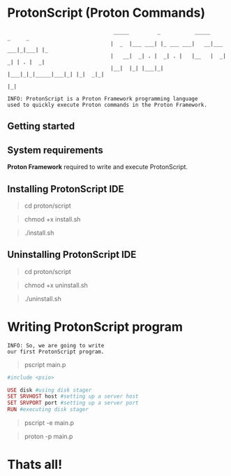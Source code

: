 # ProtonScript (Proton Commands)

                                      _____         _           _____         _     _   
                                     |  _  |___ ___| |_ ___ ___|   __|___ ___|_|___| |_ 
                                     |   __|  _| . |  _| . |   |__   |  _|  _| | . |  _|
                                     |__|  |_| |___|_| |___|_|_|_____|___|_| |_|  _|_|  
                                                                               |_|      

    INFO: ProtonScript is a Proton Framework programming language
    used to quickly execute Proton commands in the Proton Framework.
    
## Getting started

## System requirements

**Proton Framework** required to write and execute ProtonScript.

## Installing ProtonScript IDE

> cd proton/script

> chmod +x install.sh

> ./install.sh

## Uninstalling ProtonScript IDE

> cd proton/script

> chmod +x uninstall.sh

> ./uninstall.sh

# Writing ProtonScript program

    INFO: So, we are going to write 
    our first ProtonScript program.
    
> pscript main.p

```ruby
#include <psio>

USE disk #using disk stager
SET SRVHOST host #setting up a server host
SET SRVPORT port #setting up a server port
RUN #executing disk stager
```

> pscript -e main.p

> proton -p main.p
    
# Thats all!
